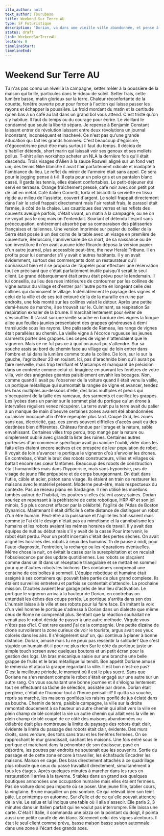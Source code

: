 ```yaml
---
illu_author: null
text_author: Tsurubaso
title: Weekend Sur Terre AU
type: SF Futuristique
description: "Dorian, va dans une vieille ville abandonnée, et pense à son professeur"
status: draft
link: WeekendSurTerreAU
lecture: 0
timelineStart: 
timelineEnd: 
---
```


# Weekend Sur Terre AU


Tu n'as pas connu un réveil à la campagne, setter mêler à la poussière de la maison qui brille, particules dans le rideau de soleil. Setter frais, cette lumière basse, matin glorieux sur la terre. Chaleur réconfortante de la couette, fenêtre ouverte pour pour forcer à l'action qui laisse passer les rayons et échapper la poussière. Le froid mordant du matin et la certitude qu'en bas à un café au lait dans un grand bol vous attend. C'est triste qu'on s'y habitue. Il faut du temps ou du courage pour écrire. Le vieillard le condamné que seule la liberté sépare. Je repense à Benjamin Constant laissant entrer de révolution laissant entre deux révolutions un journal inconstant, inconséquent et inachevé. Ce n'est pas qu'une grande éducation qui fait les grands hommes. C'est beaucoup d'égoïsme, d'égocentrisme peut-être mais surtout il faut du temps. Il décida de s'habiller détendu, short marin qui laissait voir ses genoux et ses mollets poilus. T-shirt alien workshop acheter un NLA la dernière fois qu'il était descendu. Trois visages d'Alien à la sauce Roswell aligné sur un fond vert uni, des tennis Nike blanche il avait l'air parfaitement ridicule et inadapté à l'ambiance du lieu. Le reflet du miroir de l'armoire était sans appel. Ce sera pour le jogging pense à t-il. Il opta pour un polo gris et un pantalon blanc cassé. Il garda les tennis, elles étaient confortables. Le petit-déjeuner été servi en terrasse. Orange fraîchement pressé, café noir avec son petit pot de lait en métal. Café italien
Cornetti, torta et biscotti la serviette en tissu rigide au milieu de l'assiette, couvert d'argent. Le soleil frappait directement dans l'air le soleil frappait directement mais l'air restait frais, le parasol était fermée, à côté de la chaise. Les caustiques des verres et les reflets des couverts aveuglé parfois, c'était vivant, un matin à la campagne, ou ne on ne voyait pas le coq mais on l'entendait. Souriant et détendu l'esprit sans préoccupation, entièrement absorbé par sa comparaison des pâtisseries françaises et italiennes. Une version imprimée sur papier du collier de la Serra était posée à un des coins de la table avec un visage en première de couverture, Berlusconi, l'anniversaire de sa mort, de sa naissance ou de son investiture il n'en avait aucune idée Ricardo déposa la version papier d'un autre journal, plus accessible peut-être, the new Herald Tribune. Il en profita pour lui demander s'il y avait d'autres habitants. Il y en avait évidemment, surtout des commerçants dont un restaurateur qu'il connaissait bien et il se proposa de l'appeler pour effectuer une réservation tout en précisant que c'était parfaitement inutile puisqu'il serait le seul client. Le grand débarquement était prévu était prévu pour le lendemain. Il lui conseilla, au lieu des rues intérieures de contourner par les collines de vigne autour du village et d'entrer par l'autre porte en longeant celle des collines qui dominaient le village. Indéniablement le paysage des vignes et celui de la ville et de ses toit entouré de la de la muraille en ruine par endroits, une fois monté sur les collines valait le détour. Après une petite demi-heure de marche, il se trouvait sur le. Culminant, sa respiration
Sa respiration exhaler de la brume. Il marchait lentement pour éviter de s'essouffler. Il s'assit sur une vieille souche en bordure des vignes la longue allée aux feuilles jaunies présentaient des grappes généreuses à demi translucide sous les rayons. Une palissade de Rameau, les rangs de vignes était parallèles au chemin. La vieille vigne à l'écorce rugueuse les jeunes sarments porter des grappes. Les cèpes de vigne n'attendaient que le vigneron. Mais ce ne fut pas ce à quoi on aurait pu s'attendre. Sur sa souche assis au bord du chemin face au village qui de loin entrer dans l'ombre et lui dans la lumière comme toute la colline. De loin, sur le sur la gauche, l'agriculteur 20 en roulant. Ici, pas d'arachnide bien qu'il aurait pu faire merveille, mais trop terrifiant et Marcamps et manquant de précision dans un contexte comme celui-ci. Imaginez en ouvrant les fenêtres de votre villa, voir des araignées géantes paisiblement envahir les bocages. Non, comme quand il avait pu l'observer de la voiture quand il était venu la veille, un portique métallique qui surmontait la rangée de vigne et avancer, tendez les bras multiples au-dessous d'elle, des bras multiples et précis qui s'occupaient de la taille des rameaux, des sarments et cueillez les grappes. Les lycées dans un panier sur le sommet plat du portique qu'un drone à intervalles réguliers venez récupérer. La terre avait pu la terre avait du palier à un manque de main d'oeuvre certaines zones avaient été abandonnées ou laisser inoccupé afin d'être repeupler plus tard. Coupé
Grid, les zones sans eau, électricité, gaz, ces zones souvent difficiles d'accès avait eu des destinées bien différentes. Château fondue par l'orage et la nature, sable envahissant. Certaines villes trop perdu, trop mangé par la nature ou simplement oublié avec grandit la liste des ruines. Certaines autres porteuses d'un commerce spécifique avait pu vaincre l'oubli, vider dans les faits elles étaient encore actives et ce prospère de leur population de robot. Il voyait de loin s'avancer le portique le vigneron d'où s'envoler les drones. En contrebas, c'était le bruit des robots constructeurs, villes et villages où battait encore ses cœur fantômes. Beaucoup des robots de construction était humanoïdes mais dans l'hypocrisie, mais sans hypocrisie, pas de visage de jeune fille prépubère et de corps bourgeonnant. On était dans l'utile, câble et acier, piston sans visage. Ils étaient en train de restaurer les maisons avec le matériel présent. Moderne peut-être, mais respectueux du contexte. Pas de réseau piano en Sardaigne. Il rien utilisé les moellons tombés autour de l'habitat, les poutres si elles étaient assez saines. Dorian souriez en repensant à la préhistoire de cette robotique, HRP 4P et son joli minois, 5 p plus concret effacer par la célébrité, l'agilité de l'Atlas de Boston Dynamics. Maintenant il était difficile à cette distance de distinguer un robot d'un être humain. Peut-être à la puissance et l'agilité les trahissaient mais comme je l'ai dit le design n'était pas au mimétisme et la cannibalisme les humains et les robots avaient les mêmes horaires de travail. Il y avait des équipes de nuit au début mais s'il y avait de la casse
Pour intervenir, le robot était perdu. Pour un profit incertain c'était des pertes sèches. On avait aligné les horaires des robots à ceux des humains. 1h de pause à midi, pour l'auto-diagnostic, l'entretien, la recharge ou les réparations éventuelles. Même chose la nuit, on évitait la casse par la surexploitation et on reculait l'obsolescence par des update quotidiennes. Les robots se plaçaient comme dans un lit dans un réceptacle triangulaire et se mettait en sommeil pour que d'autres robots les bichons. Des containers comprenait une centaine de ces boîtes à sommeil. L'équipe robotique et humaine était assigné à ses containers qui pouvait faire partie de plus grand complexe. Ils étaient surveillés entretenu et parfois se contentait d'attendre. La prochaine mission. D'autres avaient leur garage près de leur lieu d'activation. Le portique le vigneron arriva à la hauteur de Dorian, en contrebas on entendait les échos des coups portés. Le portique s'arrêta dans son dos. L'humain laisse à la ville et ses robots pour lui faire face. En imitant la voix d'un vieil homme le portique s'adressa à Dorian dans un dialecte que même ceux de Rome ne comprenait plus. Sentant que la réaction souhaitait ne venait pas le robot décida de passer à une autre méthode. Virgule vous n'êtes pas d'ici. C'est rare quand j'ai de la compagnie. Une petite dizaine de drone survolèrent la zone curieux de voir le touriste, argus avait ses yeux colorés dans les airs. Il s'éloignèrent sauf un, qui continua à planer à bonne distance. Dorian, amusé mais tu ne peux pas ressentir la solitude?
Que c'est stupide un humain dit-il pour ne plus rien
Sur le côté du portique juste un simple touch screen avec quelques boutons et un petit écran pour la gestion des logs. Un bras mécanique saisie sur une branche une belle grappe de fruits et le bras métallique lui tendit. Bon appétit Doriane amusé le remercia et ataca la grappe regardant la ville. Il est bon n'est-ce pas? C'est la meilleure période, le moment où il est le plus sucré. Sans que Doriane ne s'en rendent compte le robot s'était engagé sur une autre sur un autre rang. On vous souhaitant une bonne journée et il s'éloigna lentement tout en effectuant sa tâche de sélection, assistée par drone. Dorian était perplexe, c'était de l'humour tout à l'heure pensait-il? Il quitta sa souche, repris sa marche, les maisons gonflées les raisins gonflé de jus éclaté dans sa bouche. Chemin de terre, paisible campagne, la ville sur la droite remontait doucement à sa hauteur un autre chemin qui allait vers la ville en plein champ de blé complet la vie un autre chemin qui allait vers la ville en plein champ de blé coupé de ce côté des maisons abandonnées ou délabrée était plus nombreuse la limite du paysage des robots était clair, évidente la limite du passage des robots était clair, évidente. Des murs droits, sans verdure, des toits sans trou et les fenêtres fermées. On se rapprochant le mur grandissait, cachant les maisons. Une fois entré sous le portique et marchant dans la pénombre de son épaisseur, pavé en désordre, les poutres par endroits ne soutenait que les souvenirs. Sortie du passage et de cette zone encore à travailler, les échafauds
Encadrer les maisons. Maison en cage. Des bras directement attachés à ce quadrillage plus robuste que ceux du passé travaillait directement, simultanément à tous les étages. Après quelques minutes à marcher dans les rues en restauration il arriva à la taverne. 5 tables dans un grand axe quelques boutiques annoncées une occupation humaine mais elles étaient fermées. Pas de voiture donc peu importe où se poser. Une jeune fille, tablier cours, la vingtaine. Brune maquiller un peu sombre. Ce qui relevait bien son teint pâle. Le printemps en automne. Sur d'elle et de ce qu'elle pouvait attendre de la vie. Le salua et lui indiqua une table où il alla s'asseoir. Elle parla 2, 3 minutes dans un Italien parfait qui ne voulut pas interrompre. Elle laissa une carte. C'était l'Italie, il commanda une pizza on la pointant du doigt, il pointa aussi une petite carafe de vin blanc. Sûrement celui des vignes alentours. Il était le seul client comme prévu, basse maison basse saison automnale dans une zone à l'écart des grands axes. 
